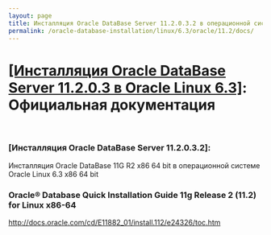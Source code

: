 ```yaml
---
layout: page
title: Инсталляция Oracle DataBase Server 11.2.0.3.2 в операционной системе Oracle Linux 6.3 x86_64
permalink: /oracle-database-installation/linux/6.3/oracle/11.2/docs/
---
```


# <a href="/oracle-database-installation/linux/6.3/oracle/11.2/">[Инсталляция Oracle DataBase Server 11.2.0.3 в Oracle Linux 6.3]</a>: Официальная документация

<br/>

### [Инсталляция Oracle DataBase Server 11.2.0.3.2]:
Инсталляция Oracle DataBase 11G R2 x86 64 bit в операционной системе Oracle Linux 6.3 x86 64 bit

### Oracle® Database Quick Installation Guide 11g Release 2 (11.2) for Linux x86-64
http://docs.oracle.com/cd/E11882_01/install.112/e24326/toc.htm
